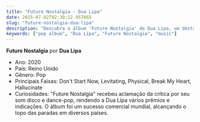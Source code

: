 ```yaml
---
title: "Future Nostalgia - Dua Lipa"
date: 2025-07-02T02:30:12.957065
slug: "future-nostalgia-dua-lipa"
description: "Descubra o álbum 'Future Nostalgia' de Dua Lipa, um destaque na música pop."
keywords: ["pop album", "Dua Lipa", "Future Nostalgia", "music"]
---
```


**Future Nostalgia** por **Dua Lipa**

- Ano: 2020
- País: Reino Unido
- Gênero: Pop
- Principais Faixas: Don't Start Now, Levitating, Physical, Break My Heart, Hallucinate
- Curiosidades: "Future Nostalgia" recebeu aclamação da crítica por seu som disco e dance-pop, rendendo a Dua Lipa vários prêmios e indicações. O álbum foi um sucesso comercial mundial, alcançando o topo das paradas em diversos países.
